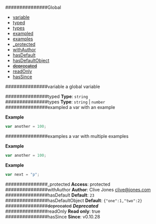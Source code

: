###############Global
* [variable](#variable)
* [typed](#typed)
* [types](#types)
* [exampled](#exampled)
* [examples](#examples)
* [_protected](#_protected)
* [withAuthor](#withAuthor)
* [hasDefault](#hasDefault)
* [hasDefaultObject](#hasDefaultObject)
* [~~deprecated~~](#deprecated)
* [readOnly](#readOnly)
* [hasSince](#hasSince)

<a name="variable"></a>
###############variable
a global variable

<a name="typed"></a>
###############typed
**Type**: `string`  
<a name="types"></a>
###############types
**Type**: `string` | `number`  
<a name="exampled"></a>
###############exampled
a var with an example

**Example**  
```js
var another = 100;
```

<a name="examples"></a>
###############examples
a var with multiple examples

**Example**  
```js
var another = 100;
```

**Example**  
```js
var next = "p";
```

<a name="_protected"></a>
###############_protected
**Access**: protected  
<a name="withAuthor"></a>
###############withAuthor
**Author**: Clive Jones <clive@jones.com>  
<a name="hasDefault"></a>
###############hasDefault
**Default**: `23`  
<a name="hasDefaultObject"></a>
###############hasDefaultObject
**Default**: `{"one":1,"two":2}`  
<a name="deprecated"></a>
###############~~deprecated~~
***Deprecated***  
<a name="readOnly"></a>
###############readOnly
**Read only**: true  
<a name="hasSince"></a>
###############hasSince
**Since**: v0.10.28  
